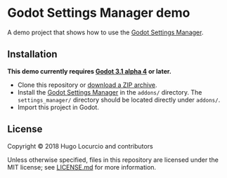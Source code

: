 # Godot Settings Manager demo

A demo project that shows how to use the [Godot Settings Manager](https://github.com/Calinou/godot-settings-manager).

## Installation

**This demo currently requires
[Godot 3.1 alpha 4](https://godotengine.org/article/dev-snapshot-godot-3-1-alpha-4)
or later.**

- Clone this repository or
  [download a ZIP archive](https://github.com/Calinou/godot-settings-manager-demo/archive/master.zip).
- Install the
  [Godot Settings Manager](https://github.com/Calinou/godot-settings-manager)
  in the `addons/` directory. The `settings_manager/` directory should be located
  directly under `addons/`.
- Import this project in Godot.

## License

Copyright © 2018 Hugo Locurcio and contributors

Unless otherwise specified, files in this repository are licensed under
the MIT license; see [LICENSE.md](LICENSE.md) for more information.
